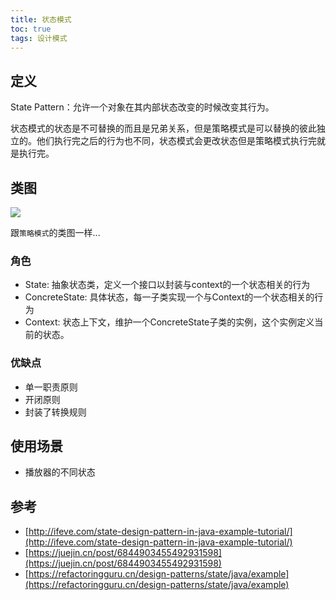 ```yaml
---
title: 状态模式
toc: true
tags: 设计模式
---
```





## 定义

State Pattern：允许一个对象在其内部状态改变的时候改变其行为。


状态模式的状态是不可替换的而且是兄弟关系，但是策略模式是可以替换的彼此独立的。他们执行完之后的行为也不同，状态模式会更改状态但是策略模式执行完就是执行完。

## 类图

![](./状态模式.png)

跟`策略模式`的类图一样...

### 角色

- State: 抽象状态类，定义一个接口以封装与context的一个状态相关的行为
- ConcreteState: 具体状态，每一子类实现一个与Context的一个状态相关的行为
- Context: 状态上下文，维护一个ConcreteState子类的实例，这个实例定义当前的状态。

### 优缺点

- 单一职责原则
- 开闭原则
- 封装了转换规则

## 使用场景

- 播放器的不同状态

## 参考

- [http://ifeve.com/state-design-pattern-in-java-example-tutorial/](http://ifeve.com/state-design-pattern-in-java-example-tutorial/)
- [https://juejin.cn/post/6844903455492931598](https://juejin.cn/post/6844903455492931598)
- [https://refactoringguru.cn/design-patterns/state/java/example](https://refactoringguru.cn/design-patterns/state/java/example)
